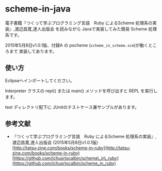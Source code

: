 # scheme-in-java

電子書籍『つくって学ぶプログラミング言語　Ruby によるScheme 処理系の実装』,渡辺昌寛,達人出版会
を読みながら Javaで実装してみた簡易 Scheme 処理系です。

2015年5月8日v1.0.1版、付録A の pscheme (`scheme_in_scheme.scm`)が動くところまで
実装してあります。

## 使い方

Eclipseへインポートしてください。

Interpreter クラスの repl() または main() メソッドを呼び出すと REPL を実行します。 

test ディレクトリ配下に JUnitのテストケース兼サンプルがあります。

## 参考文献

* 『つくって学ぶプログラミング言語　Ruby によるScheme 処理系の実装』,渡辺昌寛,達人出版会
(2015年5月8日v1.0.1版)  
  [http://tatsu-zine.com/books/scheme-in-ruby](http://tatsu-zine.com/books/scheme-in-ruby)  
  [https://github.com/ichusrlocalbin/scheme\_in\_ruby](https://github.com/ichusrlocalbin/scheme_in_ruby)
  
